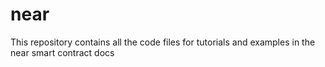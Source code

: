 # near

This repository contains all the code files for tutorials and examples in the near smart contract docs